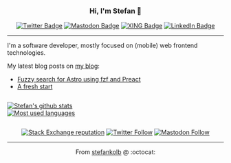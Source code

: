 <div align="center">

  ### Hi, I'm Stefan 👋

  [![Twitter Badge](https://img.shields.io/badge/-Twitter-1ca0f1?style=flat-square&logo=twitter&logoColor=white&link=https://twitter.com/stefan_kolb)](https://twitter.com/stefan_kolb)
  [![Mastodon Badge](https://img.shields.io/badge/-Mastdon-6364ff?style=flat-square&logo=mastodon&logoColor=white&link=https://mastodon.social/@stefankolb)](https://mastodon.social/@stefankolb)
  [![XING Badge](https://img.shields.io/badge/-XING-006567?style=flat-square&logo=xing&link=https://www.xing.com/profile/Stefan_Kolb28)](https://www.xing.com/profile/Stefan_Kolb28)
  [![LinkedIn Badge](https://img.shields.io/badge/-LinkedIn-0073b1?style=flat-square&logo=linkedin&link=https://www.linkedin.com/in/stefankolb/)](https://www.linkedin.com/in/stefankolb/)

</div>

---

I'm a software developer, mostly focused on (mobile) web frontend technologies.

My latest blog posts on <a href="https://blog.stefankolb.de">my blog</a>:

<!-- BLOG-POST-LIST:START -->
- [Fuzzy search for Astro using fzf and Preact](https://blog.stefankolb.de/posts/dev-2-fuzzy-search-for-astro-using-fzf-and-preact)
- [A fresh start](https://blog.stefankolb.de/posts/common-1-a-fresh-start)
<!-- BLOG-POST-LIST:END -->

<div style="display: flex; align-items: center;">

  [![Stefan's github stats](https://github-readme-stats.vercel.app/api?username=stefankolb&show_icons=true&theme=gruvbox)](https://github.com/stefankolb)<br />
  [![Most used languages](https://github-readme-stats.vercel.app/api/top-langs/?username=stefankolb&layout=compact&theme=gruvbox)](https://github.com/stefankolb)

</div>
<div align="center">

  [![Stack Exchange reputation](https://img.shields.io/stackexchange/stackoverflow/r/3917816?label=stackoverflow&logo=stackoverflow&style=plain)](https://stackoverflow.com/users/3917816/stefan)
  [![Twitter Follow](https://img.shields.io/twitter/follow/stefan_kolb?label=twitter&logo=twitter&style=plain)](https://twitter.com/stefan_kolb)
  [![Mastodon Follow](https://img.shields.io/mastodon/follow/000480228?label=mastodon&logo=mastodon&style=plain)](https://twitter.com/stefan_kolb)

</div>

---

<div align="center">

  From [stefankolb](https://github.com/stefankolb) @ :octocat:

</div>

<!--
**stefankolb/stefankolb** is a ✨ _special_ ✨ repository because its `README.md` (this file) appears on your GitHub profile.

Here are some ideas to get you started:

- 🔭 I’m currently working on ...
- 🌱 I’m currently learning ...
- 👯 I’m looking to collaborate on ...
- 🤔 I’m looking for help with ...
- 💬 Ask me about ...
- 📫 How to reach me: ...
- 😄 Pronouns: ...
- ⚡ Fun fact: ...
-->
